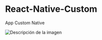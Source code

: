 # React-Native-Custom
App Custom Native


![Descripción de la imagen](https://miro.medium.com/v2/resize:fit:1400/1*QY5S4senfFh-mIViSi5A_Q.png)

